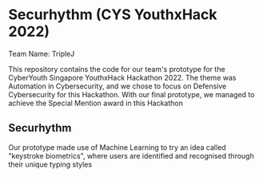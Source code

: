 # Securhythm (CYS YouthxHack 2022)

Team Name: TripleJ

This repository contains the code for our team's prototype for the CyberYouth Singapore YouthxHack Hackathon 2022. The theme was Automation in Cybersecurity, and we chose to focus on Defensive Cybersecurity for this Hackathon. With our final prototype, we managed to achieve the Special Mention award in this Hackathon

## Securhythm
Our prototype made use of Machine Learning to try an idea called "keystroke biometrics", where users are identified and recognised through their unique typing styles
